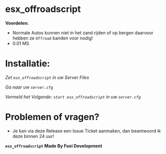 # esx_offroadscript

**Voordelen:**
- Normale Autos kunnen niet in het zand rijden of op bergen daarvoor hebben ze `Offroad` banden voor nodig!
- 0.01 MS

# Installatie:
*Zet `esx_offroadscript` in uw Server Files*

*Ga naar uw `server.cfg`*

*Vermeld het Volgende: `start esx_offroadscript` in uw `server.cfg`*

# Problemen of vragen?
- Je kan via deze Release een Issue Ticket aanmaken, dan beantwoord ik deze binnen 24 uur!

**`esx_offroadscript` Made By Foxi Development**
